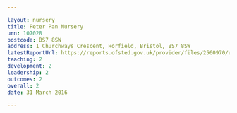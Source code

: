 ```yaml
---

layout: nursery
title: Peter Pan Nursery
urn: 107028
postcode: BS7 8SW
address: 1 Churchways Crescent, Horfield, Bristol, BS7 8SW
latestReportUrl: https://reports.ofsted.gov.uk/provider/files/2560970/urn/107028.pdf
teaching: 2
development: 2
leadership: 2
outcomes: 2
overall: 2
date: 31 March 2016

---
```

